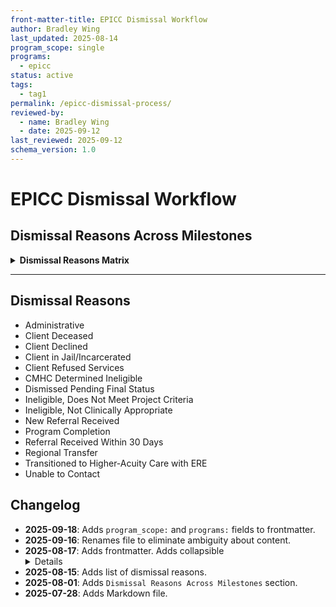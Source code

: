 ```yaml
---
front-matter-title: EPICC Dismissal Workflow  
author: Bradley Wing
last_updated: 2025-08-14
program_scope: single
programs:
  - epicc
status: active
tags:
  - tag1
permalink: /epicc-dismissal-process/
reviewed-by:
  - name: Bradley Wing
  - date: 2025-09-12
last_reviewed: 2025-09-12
schema_version: 1.0  
---
```


# EPICC Dismissal Workflow

## Dismissal Reasons Across Milestones

<details>
<summary><strong>Dismissal Reasons Matrix</strong></summary>

|     Referral                                        |     Initial Contact                                 |     Two Week                                            |     Thirty Day                                          |     Three Month                                         |     Six Month                                       |
|-----------------------------------------------------|-----------------------------------------------------|---------------------------------------------------------|---------------------------------------------------------|---------------------------------------------------------|-----------------------------------------------------|
|                                                     |     ~~Already Enrolled In SUD   Services~~              |                                                         |                                                         |                                                         |                                                     |
|     ~~Client Deceased~~                                 |     ~~Client Deceased~~                                 |     Client Deceased                                     |     Client Deceased                                     |     Client Deceased                                     |     Client Deceased                                 |
|     Client Declined                                 |     Client Declined                                 |     Client Declined                                     |     Client Declined                                     |     Client Declined                                     |     Client Declined                                 |
|     Client In Jail/Incarcerated                     |     Client In Jail/Incarcerated                     |     Client In Jail/Incarcerated                         |     Client In Jail/Incarcerated                         |     Client In Jail/Incarcerated                         |     Client in Jail/Incarcerated                     |
|     Eligible For Services                           |     Enrolled With EPICC                             |     Engaged                                             |     Engaged                                             |     Engaged                                             |                                                     |
|     Ineligible, Does Not Meet   Project Criteria    |     Ineligible, Does Not Meet   Project Criteria    |     Ineligible, Does Not Meet Project Criteria          |     Ineligible, Does Not Meet Project Criteria          |     Ineligible, Does Not Meet Project Criteria          |                                                     |
|     Ineligible, Not Clinically Appropriate          |     Ineligible, Not Clinically Appropriate          |     Ineligible, Not Clinically Appropriate              |     Ineligible, Not Clinically Appropriate              |     Ineligible, Not Clinically Appropriate              |     Ineligible, Not Clinically Appropriate          |
|     Unable To Contact/Locate                        |     Unable To Contact/Locate                        |                                                         |                                                         |                                                         |                                                     |
|                                                     |     Referral Received Within 30   Days              |     Referral Received Within 30   Days                  |                                                         |                                                         |                                                     |
|                                                     |     Regional Transfer                               |     Regional Transfer                                   |     Regional Transfer                                   |     Regional Transfer                                   |                                                     |
|                                                     |     Services Transferred To ERE                     |                                                         |                                                         |                                                         |                                                     |
|                                                     |     Services Transferred to   Youth ERE Program     |                                                         |                                                         |                                                         |                                                     |
|                                                     |                                                     |     Not Engaged                                         |     Not Engaged                                         |     Not Engaged                                         |                                                     |
|                                                     |                                                     |                                                         |     New Referral Received                               |     New Referral Received                               |                                                     |
|                                                     |                                                     |                                                         |                                                         |                                                         |     Completed EPICC Program                         |
|                                                     |                                                     |                                                         |                                                         |                                                         |     Re-Enrolled In EPICC   Program                  |

</details>

---

## Dismissal Reasons

- Administrative
- Client Deceased
- Client Declined
- Client in Jail/Incarcerated
- Client Refused Services
- CMHC Determined Ineligible
- Dismissed Pending Final Status
- Ineligible, Does Not Meet Project Criteria
- Ineligible, Not Clinically Appropriate
- New Referral Received
- Program Completion
- Referral Received Within 30 Days
- Regional Transfer
- Transitioned to Higher-Acuity Care with ERE
- Unable to Contact

## Changelog

- **2025-09-18**: Adds `program_scope:` and `programs:` fields to frontmatter.
- **2025-09-16**: Renames file to eliminate ambiguity about content.
- **2025-08-17**: Adds frontmatter. Adds collapsible <details> tag to the `Dismissal Reasons Matrix`.
- **2025-08-15**: Adds list of dismissal reasons.
- **2025-08-01**: Adds `Dismissal Reasons Across Milestones` section.
- **2025-07-28**: Adds Markdown file.  
